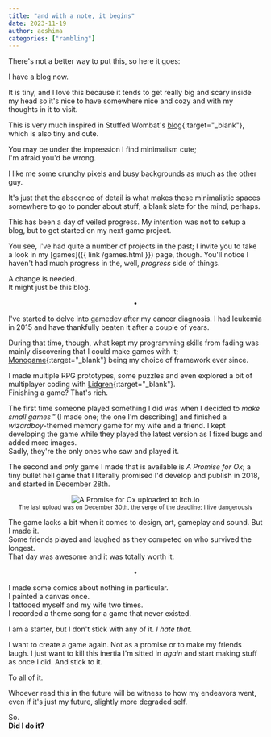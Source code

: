 ```yaml
---
title: "and with a note, it begins"
date: 2023-11-19
author: aoshima
categories: ["rambling"]
---
```


There's not a better way to put this, so here it goes:

I have a blog now.

It is tiny, and I love this because it tends to get really big and scary inside my head so it's nice to have somewhere nice and cozy and with my thoughts in it to visit.

This is very much inspired in Stuffed Wombat's [blog](http://stuffedwomb.at){:target="_blank"}, which is also tiny and cute.

You may be under the impression I find minimalism cute;  
I'm afraid you'd be wrong.

I like me some crunchy pixels and busy backgrounds as much as the other guy.

It's just that the abscence of detail is what makes these minimalistic spaces somewhere to go to ponder about stuff; a blank slate for the mind, perhaps.

This has been a day of veiled progress. My intention was not to setup a blog, but to get started on my next game project.

You see, I've had quite a number of projects in the past; I invite you to take a look in my [games]({{ link /games.html }}) page, though. You'll notice I haven't had much progress in the, well, _progress_ side of things.

A change is needed.  
It might just be this blog.

<p style="text-align: center;">•</p>

I've started to delve into gamedev after my cancer diagnosis. I had leukemia in 2015 and have thankfully beaten it after a couple of years.

During that time, though, what kept my programming skills from fading was mainly discovering that I could make games with it; [Monogame](https://monogame.net/){:target="_blank"} being my choice of framework ever since.

I made multiple RPG prototypes, some puzzles and even explored a bit of multiplayer coding with [Lidgren](https://github.com/lidgren/lidgren-network-gen3){:target="_blank"}.  
Finishing a game? That's rich.

The first time someone played something I did was when I decided to _make small games™_ (I made one; the one I'm describing) and finished a _wizardboy_-themed memory game for my wife and a friend. I kept developing the game while they played the latest version as I fixed bugs and added more images.  
Sadly, they're the only ones who saw and played it.

The second and _only_ game I made that is available is _A Promise for Ox_; a tiny bullet hell game that I literally promised I'd develop and publish in 2018, and started in December 28th.

<p style="text-align: center;">
<img src="{{ site.baseurl }}/assets/images/2023-11-19-it-begins/apromiseforox.png" alt="A Promise for Ox uploaded to itch.io" /><br>
<sub>The last upload was on December 30th, the verge of the deadline; I live dangerously</sub>
</p>

The game lacks a bit when it comes to design, art, gameplay and sound. But I made it.  
Some friends played and laughed as they competed on who survived the longest.  
That day was awesome and it was totally worth it.

<p style="text-align: center;">•</p>

I made some comics about nothing in particular.  
I painted a canvas once.  
I tattooed myself and my wife two times.  
I recorded a theme song for a game that never existed.

I am a starter, but I don't stick with any of it. _I hate that_.

I want to create a game again. Not as a promise or to make my friends laugh. I just want to kill this inertia I'm sitted in _again_ and start making stuff as once I did. And stick to it.

To all of it.

Whoever read this in the future will be witness to how my endeavors went, even if it's just my future, slightly more degraded self.

So.  
__Did I do it?__